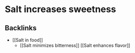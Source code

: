 # Salt increases sweetness

## Backlinks
* [[Salt in food]]
	* [[Salt minimizes bitterness]]
[[Salt enhances flavor]]

<!-- {BearID:0301562F-20D9-419A-940A-B1B9B20D6DD1-2987-0000032F4ABE1B21} -->
